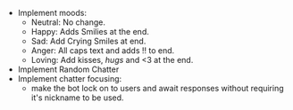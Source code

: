 * Implement moods: 
  + Neutral: No change. 
  + Happy: Adds Smilies at the end. 
  + Sad: Add Crying Smiles at end. 
  + Anger: All caps text and adds !! to end. 
  + Loving: Add kisses, *hugs* and <3 at the end. 
* Implement Random Chatter 
* Implement chatter focusing: 
  + make the bot lock on to users and await responses without requiring it's nickname to be used.